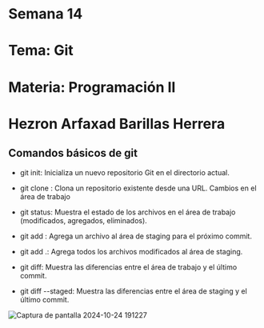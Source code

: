 # Semana 14


# Tema: Git

# Materia: Programación II

# Hezron Arfaxad Barillas Herrera

## Comandos básicos de git


- git init: Inicializa un nuevo repositorio Git en el directorio actual.

- git clone <URL>: Clona un repositorio existente desde una URL.
Cambios en el área de trabajo

- git status: Muestra el estado de los archivos en el área de trabajo (modificados, agregados, eliminados).

- git add <archivo>: Agrega un archivo al área de staging para el próximo commit.

- git add .: Agrega todos los archivos modificados al área de staging.

- git diff: Muestra las diferencias entre el área de trabajo y el último commit.

- git diff --staged: Muestra las diferencias entre el área de staging y el último commit.


![Captura de pantalla 2024-10-24 191227](https://github.com/user-attachments/assets/849cbb3b-ea17-4782-9fb1-8134976beac6)

